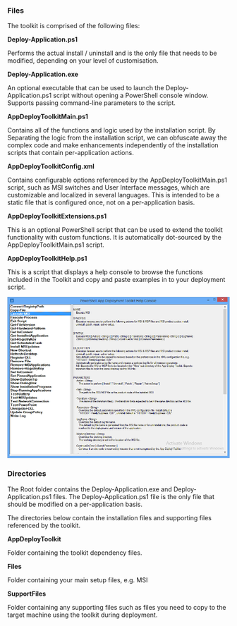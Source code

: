 ### Files

The toolkit is comprised of the following files:

**Deploy-Application.ps1**

Performs the actual install / uninstall and is the only file that needs to be modified, depending on your level of customisation.

**Deploy-Application.exe**

An optional executable that can be used to launch the Deploy-Application.ps1 script without opening a PowerShell console window. Supports passing command-line parameters to the script.

**AppDeployToolkitMain.ps1**

Contains all of the functions and logic used by the installation script. By Separating the logic from the installation script, we can obfuscate away the complex code and make enhancements independently of the installation scripts that contain per-application actions.

**AppDeployToolkitConfig.xml**

Contains configurable options referenced by the AppDeployToolkitMain.ps1 script, such as MSI switches and User Interface messages, which are customizable and localized in several languages. This is intended to be a static file that is configured once, not on a per-application basis.

**AppDeployToolkitExtensions.ps1**

This is an optional PowerShell script that can be used to extend the toolkit functionality with custom functions. It is automatically dot-sourced by the AppDeployToolkitMain.ps1 script.

**AppDeployToolkitHelp.ps1**

This is a script that displays a help console to browse the functions included in the Toolkit and copy and paste examples in to your deployment script.

![](images/image2.png)

### Directories

The Root folder contains the Deploy-Application.exe and Deploy-Application.ps1 files. The Deploy-Application.ps1 file is the only file that should be modified on a per-application basis.

The directories below contain the installation files and supporting files referenced by the toolkit.

**AppDeployToolkit**

Folder containing the toolkit dependency files.

**Files**

Folder containing your main setup files, e.g. MSI

**SupportFiles**

Folder containing any supporting files such as files you need to copy to the target machine using the toolkit during deployment.
